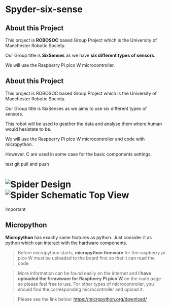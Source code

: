 # Spyder-six-sense
## About this Project
This project is **ROBOSOC** based Group Project which is the University of Manchester Robotic Society.

Our Group title is **SixSenses** as we have **six different types of sensors**.

We will use the Raspberry Pi pico W microcontroller.

## About this Project
This project is ROBOSOC based Group Project which is the University of Manchester Robotic Society.

Our Group title is SixSenses as we aims to use six different types of sensors.

This robot will be used to geather the data and analyse them where human would hesistate to be.

We will use the Raspberry Pi pico W microcontroller and code with micropython.

However, C are used in some case for the basic components settings. 

test git pull and push

![Spider Design](https://github.com/doyun-gu/SPYDER/assets/128914278/4de50b91-f7b9-4c4d-a30a-c7b7dd0d9960)
![Spider Schematic Top View](https://github.com/doyun-gu/SPYDER/assets/128914278/429366fc-0fdc-487c-ba20-b93adb9a900c)
=======

>[!IMPORTANT]
>## Micropython
>**Micropython** has exactly same features as python. Just consider it as python which can interact with the hardware components.

>Before micropython starts, **micropython firmware** for the raspberry pi pico W must be uploaded to the board first so that it can read the code.

>More information can be found easily on the internet and **I have uploaded the firmwware for Raspberry Pi pico W** on the code page so please feel free to use.
>For other types of microcontroller, you should find the corresponding microcontroller and upload it.

>Please see the link below:
>https://micropython.org/download/